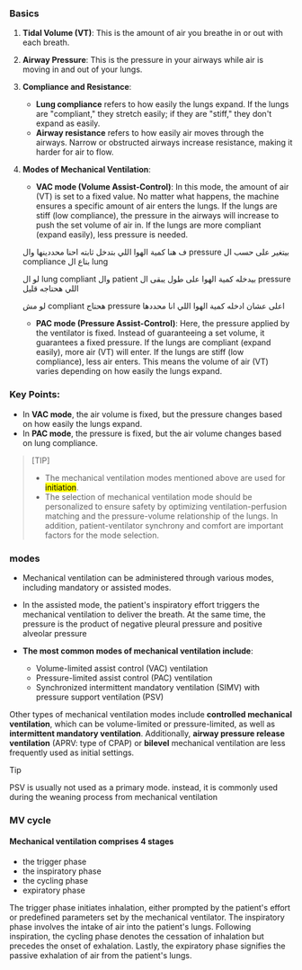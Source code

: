 ### Basics

1. **Tidal Volume (VT)**: This is the amount of air you breathe in or out with each breath.

2. **Airway Pressure**: This is the pressure in your airways while air is moving in and out of your lungs.

3. **Compliance and Resistance**:
   - **Lung compliance** refers to how easily the lungs expand. If the lungs are "compliant," they stretch easily; if they are "stiff," they don't expand as easily.
   - **Airway resistance** refers to how easily air moves through the airways. Narrow or obstructed airways increase resistance, making it harder for air to flow.

4. **Modes of Mechanical Ventilation**: 
   - **VAC mode (Volume Assist-Control)**: In this mode, the amount of air (VT) is set to a fixed value. No matter what happens, the machine ensures a specific amount of air enters the lungs. If the lungs are stiff (low compliance), the pressure in the airways will increase to push the set volume of air in. If the lungs are more compliant (expand easily), less pressure is needed.

   ف هنا كمية الهوا اللي بتدخل ثابته احنا محددينها وال pressure بيتغير على حسب ال compliance بتاع ال lung 

   لو ال lung compliant وال patient بيدخله كمية الهوا على طول يبقى ال pressure اللي هحتاجه قليل

   لو مش compliant هحتاج pressure اعلى عشان ادخله كمية الهوا اللي انا محددها

   - **PAC mode (Pressure Assist-Control)**: Here, the pressure applied by the ventilator is fixed. Instead of guaranteeing a set volume, it guarantees a fixed pressure. If the lungs are compliant (expand easily), more air (VT) will enter. If the lungs are stiff (low compliance), less air enters. This means the volume of air (VT) varies depending on how easily the lungs expand.

### Key Points:
- In **VAC mode**, the air volume is fixed, but the pressure changes based on how easily the lungs expand.
- In **PAC mode**, the pressure is fixed, but the air volume changes based on lung compliance.

> [TIP]
> - The mechanical ventilation modes mentioned above are used for <mark>initiation</mark>.
> - The selection of mechanical ventilation mode should be personalized to ensure safety by optimizing ventilation-perfusion matching and the pressure-volume relationship of the lungs. In addition, patient-ventilator synchrony and comfort are important factors for the mode selection.

### modes
- Mechanical ventilation can be administered through various modes, including mandatory or assisted modes.
- In the assisted mode, the patient's inspiratory effort triggers the mechanical ventilation to deliver the breath. At the same time, the pressure is the product of negative pleural pressure and positive alveolar pressure

- **The most common modes of mechanical ventilation include**:
    - Volume-limited assist control (VAC) ventilation
    - Pressure-limited assist control (PAC) ventilation 
    - Synchronized intermittent mandatory ventilation (SIMV) with pressure support ventilation (PSV)

Other types of mechanical ventilation modes include **controlled mechanical ventilation**, which can be volume-limited or pressure-limited, as well as **intermittent mandatory ventilation**. Additionally, **airway pressure release ventilation** (APRV: type of CPAP) or **bilevel** mechanical ventilation are less frequently used as initial settings.

> [!TIP]
> PSV is usually not used as a primary mode. instead, it is commonly used during the weaning process from mechanical ventilation

### MV cycle
#### Mechanical ventilation comprises 4 stages
- the trigger phase
- the inspiratory phase
- the cycling phase
- expiratory phase

The trigger phase initiates inhalation, either prompted by the patient's effort or predefined parameters set by the mechanical ventilator. The inspiratory phase involves the intake of air into the patient's lungs. Following inspiration, the cycling phase denotes the cessation of inhalation but precedes the onset of exhalation. Lastly, the expiratory phase signifies the passive exhalation of air from the patient's lungs.
